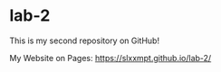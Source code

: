 # lab-2

This is my second repository on GitHub!

My Website on Pages: https://slxxmpt.github.io/lab-2/
